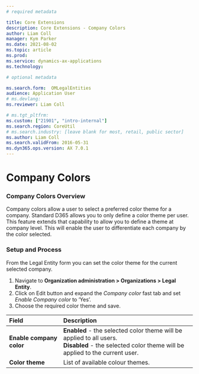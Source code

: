 ```yaml
---
# required metadata

title: Core Extensions
description: Core Extensions - Company Colors
author: Liam Coll
manager: Kym Parker
ms.date: 2021-08-02
ms.topic: article
ms.prod: 
ms.service: dynamics-ax-applications
ms.technology: 

# optional metadata

ms.search.form:  OMLegalEntities
audience: Application User
# ms.devlang: 
ms.reviewer: Liam Coll

# ms.tgt_pltfrm: 
ms.custom: ["21901", "intro-internal"]
ms.search.region: CoreUtil
# ms.search.industry: [leave blank for most, retail, public sector]
ms.author: Liam Coll
ms.search.validFrom: 2016-05-31
ms.dyn365.ops.version: AX 7.0.1
---
```


# Company Colors

### Company Colors Overview
Company colors allow a user to select a preferred color theme for a company. Standard D365 allows you to only define a color theme per user. This feature extends that capability to allow you to define a theme at company level. This will enable the user to differentiate each company by the color selected.
 
### Setup and Process
From the Legal Entity form you can set the color theme for the current selected company.

1. Navigate to **Organization administration > Organizations > Legal Entity**. 
2. Click on Edit button and expand the *Company color* fast tab and set *Enable Company color* to ‘Yes’. 
3. Choose the required color theme and save.

|  **Field**  | **Description** | 
|:---|:---|     
|  **Enable company color**  | **Enabled** - the selected color theme will be applied to all users. <br /> **Disabled** - the selected color theme will be applied to the current user.|   
|  **Color theme**  | List of available colour themes.|   
